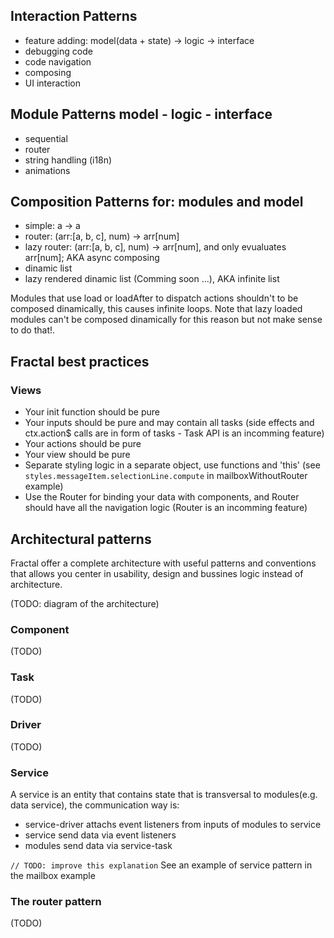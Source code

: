 ## Interaction Patterns

- feature adding: model(data + state) -> logic -> interface
- debugging code
- code navigation
- composing
- UI interaction

## Module Patterns model - logic - interface

- sequential
- router
- string handling (i18n)
- animations

## Composition Patterns for: modules and model

- simple: a -> a
- router: (arr:[a, b, c], num) -> arr[num]
- lazy router: (arr:[a, b, c], num) -> arr[num], and only evualuates arr[num]; AKA async composing
- dinamic list
- lazy rendered dinamic list (Comming soon ...), AKA infinite list

Modules that use load or loadAfter to dispatch actions shouldn't to be composed dinamically, this causes infinite loops. Note that lazy loaded modules can't be composed dinamically for this reason but not make sense to do that!.

## Fractal best practices

### Views

- Your init function should be pure
- Your inputs should be pure and may contain all tasks (side effects and ctx.action$ calls are in form of tasks - Task API is an incomming feature)
- Your actions should be pure
- Your view should be pure
- Separate styling logic in a separate object, use functions and 'this' (see `styles.messageItem.selectionLine.compute` in mailboxWithoutRouter example)
- Use the Router for binding your data with components, and Router should have all the navigation logic (Router is an incomming feature)

## Architectural patterns

Fractal offer a complete architecture with useful patterns and conventions that allows you center in usability, design and bussines logic instead of architecture.

(TODO: diagram of the architecture)

### Component

(TODO)

### Task

(TODO)

### Driver

(TODO)

### Service

A service is an entity that contains state that is transversal to modules(e.g. data service), the communication way is:

- service-driver attachs event listeners from inputs of modules to service
- service send data via event listeners
- modules send data via service-task

`// TODO: improve this explanation`
See an example of service pattern in the mailbox example

### The router pattern

(TODO)
